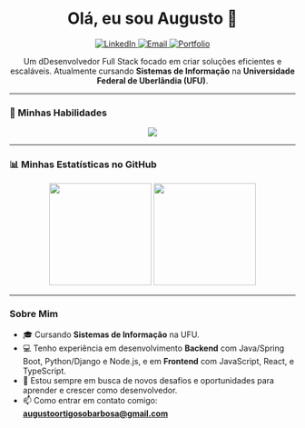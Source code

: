 <h1 align="center">Olá, eu sou Augusto 👋</h1>
<p align="center">
  <a href="https://www.linkedin.com/in/augusto-barbosa-769602194" target="_blank">
    <img alt="LinkedIn" src="https://img.shields.io/badge/LinkedIn-0A66C2?style=for-the-badge&logo=linkedin&logoColor=white">
  </a>
  <a href="mailto:augustoortigosobarbosa@gmail.com" target="_blank">
    <img alt="Email" src="https://img.shields.io/badge/Email-D14836?style=for-the-badge&logo=gmail&logoColor=white">
  </a>
  <a href="SEU-SITE" target="_blank">
    <img alt="Portfolio" src="https://img.shields.io/badge/Portfolio-4682B4?style=for-the-badge&logo=firefox&logoColor=white">
  </a>
</p>

<p align="center">
  Um dDesenvolvedor Full Stack focado em criar soluções eficientes e escaláveis. Atualmente cursando <strong>Sistemas de Informação</strong> na <strong>Universidade Federal de Uberlândia (UFU)</strong>.
</p>

---

### 🚀 Minhas Habilidades

<p align="center">
  <a href="https://skillicons.dev">
    <img src="https://skillicons.dev/icons?i=java,spring,python,django,nodejs,mysql,postgresql,js,react,ts,html,css,nextjs,vuejs&perline=7" />
  </a>
</p>

---

### 📊 Minhas Estatísticas no GitHub

<p align="center">
  <img height="180em" src="https://github-readme-stats.vercel.app/api?username=supp3rguto&show_icons=true&theme=dracula&include_all_commits=true&count_private=true"/>
  <img height="180em" src="https://github-readme-stats.vercel.app/api/top-langs/?username=supp3rguto&layout=compact&langs_count=7&theme=dracula"/>
</p>

---

### Sobre Mim

- 🎓 Cursando **Sistemas de Informação** na UFU.
- 💻 Tenho experiência em desenvolvimento **Backend** com Java/Spring Boot, Python/Django e Node.js, e em **Frontend** com JavaScript, React, e TypeScript.
- 🌱 Estou sempre em busca de novos desafios e oportunidades para aprender e crescer como desenvolvedor.
- 📫 Como entrar em contato comigo: **augustoortigosobarbosa@gmail.com**
